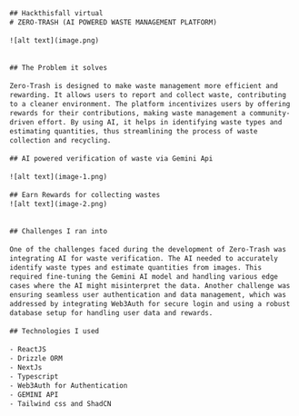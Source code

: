     ## Hackthisfall virtual 
    # ZERO-TRASH (AI POWERED WASTE MANAGEMENT PLATFORM)

    ![alt text](image.png)


    ## The Problem it solves

    Zero-Trash is designed to make waste management more efficient and rewarding. It allows users to report and collect waste, contributing to a cleaner environment. The platform incentivizes users by offering rewards for their contributions, making waste management a community-driven effort. By using AI, it helps in identifying waste types and estimating quantities, thus streamlining the process of waste collection and recycling.

    ## AI powered verification of waste via Gemini Api

    ![alt text](image-1.png)

    ## Earn Rewards for collecting wastes 
    ![alt text](image-2.png)


    ## Challenges I ran into

    One of the challenges faced during the development of Zero-Trash was integrating AI for waste verification. The AI needed to accurately identify waste types and estimate quantities from images. This required fine-tuning the Gemini AI model and handling various edge cases where the AI might misinterpret the data. Another challenge was ensuring seamless user authentication and data management, which was addressed by integrating Web3Auth for secure login and using a robust database setup for handling user data and rewards.

    ## Technologies I used

    - ReactJS
    - Drizzle ORM
    - NextJs
    - Typescript
    - Web3Auth for Authentication
    - GEMINI API
    - Tailwind css and ShadCN
